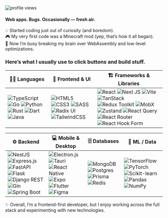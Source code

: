 <img src="https://komarev.com/ghpvc/?username=kayFley&style=flat-square" alt="profile views" />

#### Web apps. Bugs. Occasionally — fresh air.
💡 Started coding just out of curiosity (and boredom).  
🎮 My very first code was a Minecraft mod (yep, that’s how it all began).  
🧩 Now I’m busy breaking my brain over WebAssembly and low-level optimizations.  

### Here’s what I usually use to click buttons and build stuff.
| 🧑‍💻 **Languages** | 🎨 **Frontend & UI** | 🏗️ **Frameworks & Libraries** |
|---|---|---|
| ![TypeScript](https://img.shields.io/badge/typescript-%23007ACC.svg?style=for-the-badge&logo=typescript&logoColor=white) ![Go](https://img.shields.io/badge/go-%2300ADD8.svg?style=for-the-badge&logo=go&logoColor=white) ![Python](https://img.shields.io/badge/python-3670A0?style=for-the-badge&logo=python&logoColor=ffdd54) ![Rust](https://img.shields.io/badge/rust-%23000000.svg?style=for-the-badge&logo=rust&logoColor=white) ![Dart](https://img.shields.io/badge/Dart-%230175C2.svg?style=for-the-badge&logo=dart&logoColor=white) ![Java](https://img.shields.io/badge/java-%23ED8B00.svg?style=for-the-badge&logo=openjdk&logoColor=white) | ![HTML5](https://img.shields.io/badge/html5-%23E34F26.svg?style=for-the-badge&logo=html5&logoColor=white) ![CSS3](https://img.shields.io/badge/css-%231572B6.svg?style=for-the-badge&logo=css&logoColor=white) ![SASS](https://img.shields.io/badge/SASS-hotpink.svg?style=for-the-badge&logo=SASS&logoColor=white) ![Radix UI](https://img.shields.io/badge/radix%20ui-161618.svg?style=for-the-badge&logo=radix-ui&logoColor=white) ![TailwindCSS](https://img.shields.io/badge/tailwindcss-%2338B2AC.svg?style=for-the-badge&logo=tailwind-css&logoColor=white) | ![React](https://img.shields.io/badge/react-%2320232a.svg?style=for-the-badge&logo=react&logoColor=%2361DAFB) ![Next JS](https://img.shields.io/badge/Next.js-black?style=for-the-badge&logo=next.js&logoColor=white) ![Vite](https://img.shields.io/badge/vite-grey?style=for-the-badge&logo=vite&logoColor=fbd443) ![TanStack](https://img.shields.io/badge/TanStack-f9624c?style=for-the-badge&logo=react-router&logoColor=white) ![Redux Toolkit](https://img.shields.io/badge/redux%20toolkit-%23593d88.svg?style=for-the-badge&logo=redux&logoColor=white) ![MobX](https://img.shields.io/badge/Mobx-grey?style=for-the-badge&logo=mobx) ![Zustand](https://img.shields.io/badge/Zustand-%2300C7B7?style=for-the-badge&logo=redux&logoColor=white) ![React Query](https://img.shields.io/badge/-React%20Query-FF4154?style=for-the-badge&logo=react%20query&logoColor=white) ![React Router](https://img.shields.io/badge/React_Router-CA4245?style=for-the-badge&logo=react-router&logoColor=white) ![React Hook Form](https://img.shields.io/badge/React%20Hook%20Form-%23EC5990.svg?style=for-the-badge&logo=reacthookform&logoColor=white) |

| ⚙️ **Backend** | 💻 **Mobile & Desktop** | 🗄️ **Databases** | 🧠 **ML / Data** |
|---|---|---|---|
| ![NestJS](https://img.shields.io/badge/nestjs-%23E0234E.svg?style=for-the-badge&logo=nestjs&logoColor=white) ![Express.js](https://img.shields.io/badge/express.js-%23404d59.svg?style=for-the-badge&logo=express&logoColor=%2361DAFB) ![FastAPI](https://img.shields.io/badge/FastAPI-005571?style=for-the-badge&logo=fastapi) ![Flask](https://img.shields.io/badge/Flask-%23000.svg?style=for-the-badge&logo=flask&logoColor=white) ![Django REST](https://img.shields.io/badge/Django%20REST-092E20?style=for-the-badge&logo=django&logoColor=white) ![Gin](https://img.shields.io/badge/Gin-%2300ADD8.svg?style=for-the-badge&logo=go&logoColor=white) ![Spring Boot](https://img.shields.io/badge/spring%20boot-%236DB33F.svg?style=for-the-badge&logo=springboot&logoColor=white) | ![Electron.js](https://img.shields.io/badge/Electron-191970?style=for-the-badge&logo=Electron&logoColor=white) ![Tauri](https://img.shields.io/badge/tauri-%2324C8DB.svg?style=for-the-badge&logo=tauri&logoColor=%23FFFFFF) ![React Native](https://img.shields.io/badge/react_native-%2320232a.svg?style=for-the-badge&logo=react&logoColor=%2361DAFB) ![Expo](https://img.shields.io/badge/expo-1C1E24?style=for-the-badge&logo=expo&logoColor=#D04A37) ![Flutter](https://img.shields.io/badge/Flutter-%2302569B.svg?style=for-the-badge&logo=Flutter&logoColor=white) ![Figma](https://img.shields.io/badge/figma-%23F24E1E.svg?style=for-the-badge&logo=figma&logoColor=white) | ![MongoDB](https://img.shields.io/badge/MongoDB-%234ea94b.svg?style=for-the-badge&logo=mongodb&logoColor=white) ![Postgres](https://img.shields.io/badge/postgres-%23316192.svg?style=for-the-badge&logo=postgresql&logoColor=white) ![Prisma](https://img.shields.io/badge/Prisma-3982CE?style=for-the-badge&logo=Prisma&logoColor=white) ![Redis](https://img.shields.io/badge/redis-%23DD0031.svg?style=for-the-badge&logo=redis&logoColor=white) | ![TensorFlow](https://img.shields.io/badge/TensorFlow-FF6F00?style=for-the-badge&logo=tensorflow&logoColor=white) ![PyTorch](https://img.shields.io/badge/PyTorch-EE4C2C?style=for-the-badge&logo=pytorch&logoColor=white) ![Scikit-learn](https://img.shields.io/badge/scikit--learn-F7931E?style=for-the-badge&logo=scikit-learn&logoColor=white) ![Pandas](https://img.shields.io/badge/pandas-150458?style=for-the-badge&logo=pandas&logoColor=white) ![NumPy](https://img.shields.io/badge/numpy-013243?style=for-the-badge&logo=numpy&logoColor=white) |

✨ Overall, I’m a frontend-first developer, but I enjoy working across the full stack and experimenting with new technologies.
